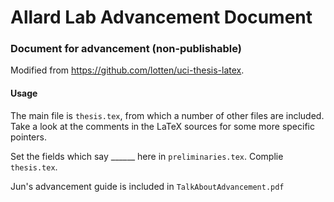 Allard Lab Advancement Document
================

### Document for advancement (non-publishable)

Modified from https://github.com/lotten/uci-thesis-latex.

#### Usage

The main file is `thesis.tex`, from which a number of other files are
included. Take a look at the comments in the LaTeX sources for some
more specific pointers.

Set the fields which say ______ here in `preliminaries.tex`. Complie `thesis.tex`.

Jun's advancement guide is included in `TalkAboutAdvancement.pdf`
